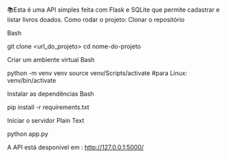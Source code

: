 📚Esta é uma API simples feita com Flask e SQLite que permite cadastrar e listar livros doados. 
Como rodar o projeto: Clonar o repositório

Bash

git clone <url_do_projeto> cd nome-do-projeto

Criar um ambiente virtual
Bash

python -m venv venv source venv/Scripts/activate #para Linux: venv/bin/activate

Instalar as dependências
Bash

pip install -r requirements.txt

Iniciar o servidor
Plain Text

python app.py

A API está desponivel em : http://127.0.0.1:5000/
